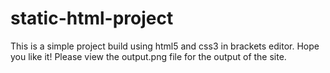 # static-html-project

This is a simple project build using html5 and css3 in brackets editor.
Hope you like it!
Please view the output.png file for the output of the site.
